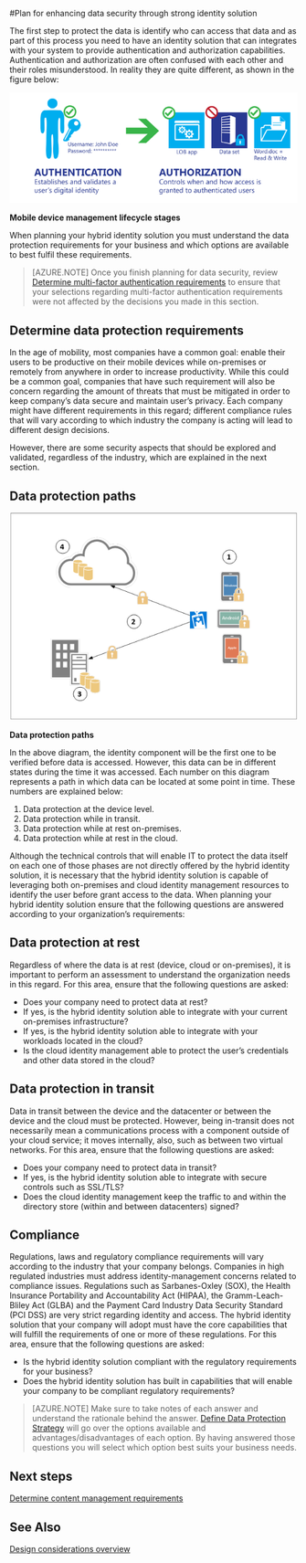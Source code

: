<properties
	pageTitle="Azure Active Directory hybrid identity design considerations - determine data protection requirements | Microsoft Azure"
	description="When planning your hybrid identity solution, identify the data protection requirements for your business and which options are available to best fulfil these requirements."
	documentationCenter=""
	services="active-directory"
	authors="yuridio"
	manager="stevenpo"
	editor=""/>

<tags
	ms.service="active-directory"
	ms.devlang="na"
	ms.topic="article"
    ms.tgt_pltfrm="na"
    ms.workload="identity" 
	ms.date="04/28/2016"
	ms.author="yuridio"/>

#Plan for enhancing data security through strong identity solution

The first step to protect the data is identify who can access that data and as part of this process you need to have an identity solution that can integrates with your system to provide authentication and authorization capabilities. Authentication and authorization are often confused with each other and their roles misunderstood. In reality they are quite different, as shown in the figure below:

![](./media/hybrid-id-design-considerations/mobile-devicemgt-lifecycle.png)
 
**Mobile device management lifecycle stages**

When planning your hybrid identity solution you must understand the data protection requirements for your business and which options are available to best fulfil these requirements.
 
>[AZURE.NOTE]
Once you finish planning for data security, review [Determine multi-factor authentication requirements](active-directory-hybrid-identity-design-considerations-multifactor-auth-requirements.md) to ensure that your selections regarding multi-factor authentication requirements were not affected by the decisions you made in this section.

## Determine data protection requirements
In the age of mobility, most companies have a common goal: enable their users to be productive on their mobile devices while on-premises or remotely from anywhere in order to increase productivity. While this could be a common goal, companies that have such requirement will also be concern regarding the amount of threats that must be mitigated in order to keep company’s data secure and maintain user’s privacy. Each company might have different requirements in this regard; different compliance rules that will vary according to which industry the company is acting will lead to different design decisions. 

However, there are some security aspects that should be explored and validated, regardless of the industry, which are explained in the next section.

## Data protection paths

![](./media/hybrid-id-design-considerations/data-protection-paths.png)
 
**Data protection paths**

In the above diagram, the identity component will be the first one to be verified before data is accessed. However, this data can be in different states during the time it was accessed. Each number on this diagram represents a path in which data can be located at some point in time. These numbers are explained below:

1. Data protection at the device level.
2. Data protection while in transit.
3. Data protection while at rest on-premises.
4. Data protection while at rest in the cloud.

Although the technical controls that will enable IT to protect the data itself on each one of those phases are not directly offered by the hybrid identity solution, it is necessary that the hybrid identity solution is capable of leveraging both on-premises and cloud identity management resources to identify the user before grant access to the data. When planning your hybrid identity solution ensure that the following questions are answered according to your organization’s requirements:

## Data protection at rest
Regardless of where the data is at rest (device, cloud or on-premises), it is important to perform an assessment to understand the organization needs in this regard. For this area, ensure that the following questions are asked:

- Does your company need to protect data at rest?
 - If yes, is the hybrid identity solution able to integrate with your current on-premises infrastructure?
 - If yes, is the hybrid identity solution able to integrate with your workloads located in the cloud?
- Is the cloud identity management able to protect the user’s credentials and other data stored in the cloud?

## Data protection in transit
Data in transit between the device and the datacenter or between the device and the cloud must be protected. However, being in-transit does not necessarily mean a communications process with a component outside of your cloud service; it moves internally, also, such as between two virtual networks. For this area, ensure that the following questions are asked:

- Does your company need to protect data in transit?
 - If yes, is the hybrid identity solution able to integrate with secure controls such as SSL/TLS?
- Does the cloud identity management keep the traffic to and within the directory store (within and between datacenters) signed?


## Compliance
Regulations, laws and regulatory compliance requirements will vary according to the industry that your company belongs. Companies in high regulated industries must address identity-management concerns related to compliance issues. Regulations such as Sarbanes-Oxley (SOX), the Health Insurance Portability and Accountability Act (HIPAA), the Gramm-Leach-Bliley Act (GLBA) and the Payment Card Industry Data Security Standard (PCI DSS) are very strict regarding identity and access. The hybrid identity solution that your company will adopt must have the core capabilities that will fulfill the requirements of one or more of these regulations. For this area, ensure that the following questions are asked:

- Is the hybrid identity solution compliant with the regulatory requirements for your business?
- Does the hybrid identity solution has built in capabilities that will enable your company to be compliant regulatory requirements? 
 
>[AZURE.NOTE]
Make sure to take notes of each answer and understand the rationale behind the answer. [Define Data Protection Strategy](active-directory-hybrid-identity-design-considerations-data-protection-strategy.md) will go over the options available and advantages/disadvantages of each option.  By having answered those questions you will select which option best suits your business needs.

## Next steps
 [Determine content management requirements](active-directory-hybrid-identity-design-considerations-contentmgt-requirements.md)


## See Also
[Design considerations overview](active-directory-hybrid-identity-design-considerations-overview.md)
